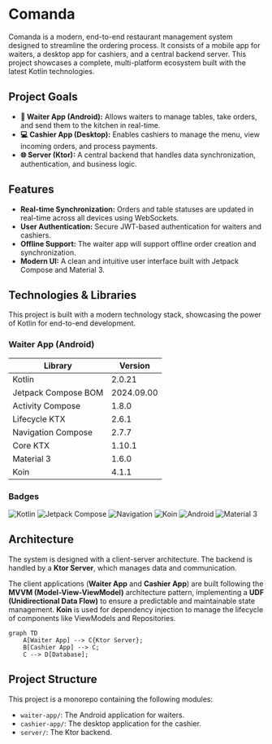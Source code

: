 # Comanda

Comanda is a modern, end-to-end restaurant management system designed to streamline the ordering process. It consists of a mobile app for waiters, a desktop app for cashiers, and a central backend server. This project showcases a complete, multi-platform ecosystem built with the latest Kotlin technologies.

##  Project Goals

- **📱 Waiter App (Android):** Allows waiters to manage tables, take orders, and send them to the kitchen in real-time.
- **💻 Cashier App (Desktop):** Enables cashiers to manage the menu, view incoming orders, and process payments.
- **🌐 Server (Ktor):** A central backend that handles data synchronization, authentication, and business logic.

##  Features

- **Real-time Synchronization:** Orders and table statuses are updated in real-time across all devices using WebSockets.
- **User Authentication:** Secure JWT-based authentication for waiters and cashiers.
- **Offline Support:** The waiter app will support offline order creation and synchronization.
- **Modern UI:** A clean and intuitive user interface built with Jetpack Compose and Material 3.

##  Technologies & Libraries

This project is built with a modern technology stack, showcasing the power of Kotlin for end-to-end development.

### Waiter App (Android)

| Library | Version |
|---|---|
| Kotlin | 2.0.21 |
| Jetpack Compose BOM | 2024.09.00 |
| Activity Compose | 1.8.0 |
| Lifecycle KTX | 2.6.1 |
| Navigation Compose | 2.7.7 |
| Core KTX | 1.10.1 |
| Material 3 | 1.6.0 |
| Koin | 4.1.1 |

### Badges

![Kotlin](https://img.shields.io/badge/Kotlin-2.0.21-blue.svg?style=flat&logo=kotlin)
![Jetpack Compose](https://img.shields.io/badge/Jetpack%20Compose-2024.09.00-blue.svg?style=flat&logo=jetpack-compose)
![Navigation](https://img.shields.io/badge/Navigation-2.7.7-blue.svg?style=flat&logo=jetpack-compose)
![Koin](https://img.shields.io/badge/Koin-4.1.1-blue.svg?style=flat&logo=kotlin)
![Android](https://img.shields.io/badge/Android-blue.svg?style=flat&logo=android)
![Material 3](https://img.shields.io/badge/Material%203-1.6.0-lightgrey.svg?style=flat&logo=material-design)


##  Architecture

The system is designed with a client-server architecture. The backend is handled by a **Ktor Server**, which manages data and communication.

The client applications (**Waiter App** and **Cashier App**) are built following the **MVVM (Model-View-ViewModel)** architecture pattern, implementing a **UDF (Unidirectional Data Flow)** to ensure a predictable and maintainable state management. **Koin** is used for dependency injection to manage the lifecycle of components like ViewModels and Repositories.

```mermaid
graph TD
    A[Waiter App] --> C{Ktor Server};
    B[Cashier App] --> C;
    C --> D[Database];
```

##  Project Structure

This project is a monorepo containing the following modules:

- `waiter-app/`: The Android application for waiters.
- `cashier-app/`: The desktop application for the cashier.
- `server/`: The Ktor backend.

